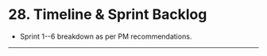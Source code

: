 # 28. Timeline & Sprint Backlog

-   Sprint 1--6 breakdown as per PM recommendations.

------------------------------------------------------------------------
